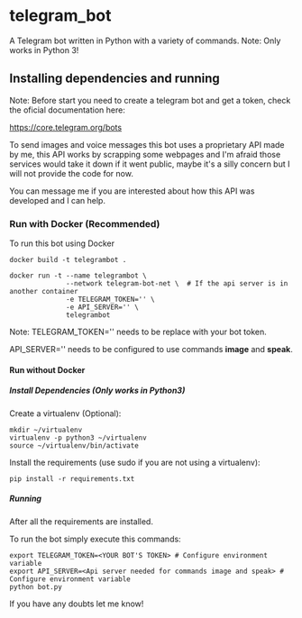 # telegram_bot

A Telegram bot written in Python with a variety of commands.
Note: Only works in Python 3!

## Installing dependencies and running

Note: Before start you need to create a telegram bot and get a token, check the oficial documentation here:

https://core.telegram.org/bots

To send images and voice messages this bot uses a proprietary API made by me, this API works by scrapping some webpages and I'm afraid those services would take it down if it went public, maybe it's a silly concern but I will not provide the code for now.

You can message me if you are interested about how this API was developed and I can help.

### Run with Docker (Recommended)

To run this bot using Docker

```
docker build -t telegrambot .

docker run -t --name telegrambot \
              --network telegram-bot-net \  # If the api server is in another container
              -e TELEGRAM_TOKEN='' \
              -e API_SERVER='' \
              telegrambot
```

Note: TELEGRAM_TOKEN='' needs to be replace with your bot token.

API_SERVER='' needs to be configured to use commands **image** and **speak**.

#### Run without Docker

##### Install Dependencies (Only works in Python3)

Create a virtualenv (Optional):
```
mkdir ~/virtualenv
virtualenv -p python3 ~/virtualenv
source ~/virtualenv/bin/activate
```
Install the requirements (use sudo if you are not using a virtualenv):

```pip install -r requirements.txt```

##### Running

After all the requirements are installed.

To run the bot simply execute this commands:
```
export TELEGRAM_TOKEN=<YOUR BOT'S TOKEN> # Configure environment variable
export API_SERVER=<Api server needed for commands image and speak> # Configure environment variable
python bot.py
```

If you have any doubts let me know!
